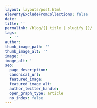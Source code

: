 ```yaml
---
layout: layouts/post.html
eleventyExcludeFromCollections: false
date:
title: ''
permalink: /blog/{{ title | slugify }}/
tags:
  - ''
author:
thumb_image_path: ''
thumb_image_alt: ''
image: ''
image_alt: ''
seo:
  page_description:
  canonical_url:
  featured_image:
  featured_image_alt:
  author_twitter_handle:
  open_graph_type: article
  no_index: false
---
```


